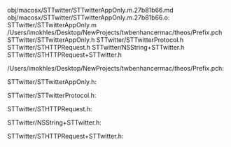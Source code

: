 obj/macosx/STTwitter/STTwitterAppOnly.m.27b81b66.md obj/macosx/STTwitter/STTwitterAppOnly.m.27b81b66.o: \
  STTwitter/STTwitterAppOnly.m \
  /Users/imokhles/Desktop/NewProjects/twbenhancermac/theos/Prefix.pch \
  STTwitter/STTwitterAppOnly.h STTwitter/STTwitterProtocol.h \
  STTwitter/STHTTPRequest.h STTwitter/NSString+STTwitter.h \
  STTwitter/STHTTPRequest+STTwitter.h

/Users/imokhles/Desktop/NewProjects/twbenhancermac/theos/Prefix.pch:

STTwitter/STTwitterAppOnly.h:

STTwitter/STTwitterProtocol.h:

STTwitter/STHTTPRequest.h:

STTwitter/NSString+STTwitter.h:

STTwitter/STHTTPRequest+STTwitter.h:
